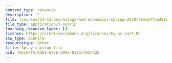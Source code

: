 ```yaml
---
content_type: resource
description: ''
file: /courses/14-13-psychology-and-economics-spring-2020/7e5c64f56d01675b509a8185c7654d2b_ik1gdNwHLiY.srt
file_type: application/x-subrip
learning_resource_types: []
license: https://creativecommons.org/licenses/by-nc-sa/4.0/
ocw_type: OCWFile
resourcetype: Other
title: 3play caption file
uid: 7e5c64f5-6d01-675b-509a-8185c7654d2b
---
```

